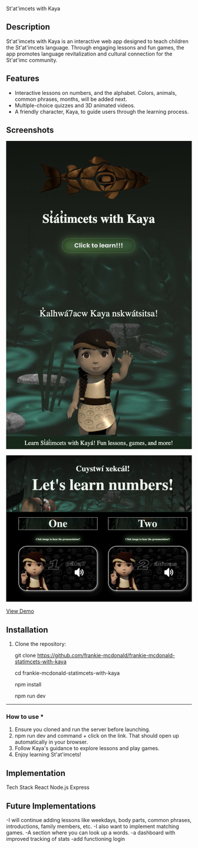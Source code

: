 St'at'imcets with Kaya

## Description

St'at'imcets with Kaya is an interactive web app designed to teach children the St'at'imcets language. Through engaging lessons and fun games, the app promotes language revitalization and cultural connection for the St'at'imc community.

## Features

- Interactive lessons on numbers, and the alphabet. Colors, animals, common phrases, months, will be added next.
- Multiple-choice quizzes and 3D animated videos.
- A friendly character, Kaya, to guide users through the learning process.

## Screenshots

![Landing Page](./src/assets/images/landing-page.png)

![Numbers Page](./src/assets/images/numbers.png)

[View Demo](https://youtu.be/ZaN7_mWEFGY)

## Installation

1. Clone the repository:

   git clone https://github.com/frankie-mcdonald/frankie-mcdonald-statimcets-with-kaya

   cd frankie-mcdonald-statimcets-with-kaya

   npm install

   npm run dev

---

### How to use **\***

1. Ensure you cloned and run the server before launching.
2. npm run dev and command + click on the link. That should open up automatically in your browser.
3. Follow Kaya's guidance to explore lessons and play games.
4. Enjoy learning St'at'imcets!

## Implementation

Tech Stack
React
Node.js
Express

## Future Implementations

-I will continue adding lessons like weekdays, body parts, common phrases, introductions, family members, etc. -I also want to implement matching games.
-A section where you can look up a words.
-a dashboard with improved tracking of stats
-add functioning login
